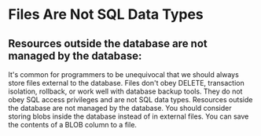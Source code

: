 # Files Are Not SQL Data Types

## Resources outside the database are not managed by the database:   
It's common for programmers to be unequivocal that we should always
store files external to the database.
Files don't obey DELETE, transaction isolation, rollback, or work well with
database backup tools. They do not obey SQL access privileges and are not SQL
data types.
Resources outside the database are not managed by the database.
You should consider storing blobs inside the database instead of in
external files. You can save the contents of a BLOB column to a file.